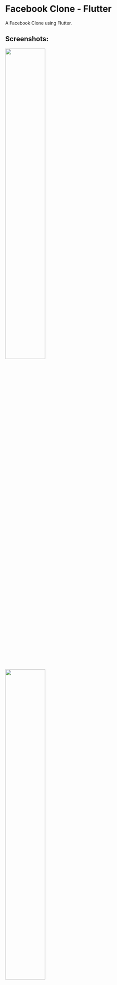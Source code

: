 # Facebook Clone - Flutter
A Facebook Clone using Flutter.

## Screenshots:

<!-- This project is a starting point for a Flutter application.

A few resources to get you started if this is your first Flutter project:

- [Lab: Write your first Flutter app](https://docs.flutter.dev/get-started/codelab)
- [Cookbook: Useful Flutter samples](https://docs.flutter.dev/cookbook)

For help getting started with Flutter development, view the
[online documentation](https://docs.flutter.dev/), which offers tutorials,
samples, guidance on mobile development, and a full API reference. -->
<img src = "screenshots/1.png"  width=50% height=50% align="center">
<img src = "screenshots/2.png"  width=50% height=50% align="center">
<img src = "screenshots/3.png"  width=50% height=50% align="center">
<img src = "screenshots/4.png"  width=50% height=50% align="center">
<img src = "screenshots/5.png"  width=50% height=50% align="center">
<img src = "screenshots/6.png"  width=50% height=50% align="center">
<img src = "screenshots/7.png"  width=50% height=50% align="center">
<img src = "screenshots/8.png"  width=50% height=50% align="center">
<img src = "screenshots/9.png"  width=50% height=50% align="center">

